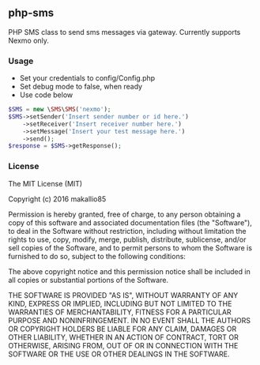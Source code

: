 php-sms
-------

PHP SMS class to send sms messages via gateway. Currently supports Nexmo only.

### Usage ###

- Set your credentials to config/Config.php
- Set debug mode to false, when ready
- Use code below

```php
$SMS = new \SMS\SMS('nexmo');
$SMS->setSender('Insert sender number or id here.')
    ->setReceiver('Insert receiver number here.')
    ->setMessage('Insert your test message here.')
    ->send();
$response = $SMS->getResponse();
```

### License ###

The MIT License (MIT)

Copyright (c) 2016 makallio85

Permission is hereby granted, free of charge, to any person obtaining a copy
of this software and associated documentation files (the "Software"), to deal
in the Software without restriction, including without limitation the rights
to use, copy, modify, merge, publish, distribute, sublicense, and/or sell
copies of the Software, and to permit persons to whom the Software is
furnished to do so, subject to the following conditions:

The above copyright notice and this permission notice shall be included in all
copies or substantial portions of the Software.

THE SOFTWARE IS PROVIDED "AS IS", WITHOUT WARRANTY OF ANY KIND, EXPRESS OR
IMPLIED, INCLUDING BUT NOT LIMITED TO THE WARRANTIES OF MERCHANTABILITY,
FITNESS FOR A PARTICULAR PURPOSE AND NONINFRINGEMENT. IN NO EVENT SHALL THE
AUTHORS OR COPYRIGHT HOLDERS BE LIABLE FOR ANY CLAIM, DAMAGES OR OTHER
LIABILITY, WHETHER IN AN ACTION OF CONTRACT, TORT OR OTHERWISE, ARISING FROM,
OUT OF OR IN CONNECTION WITH THE SOFTWARE OR THE USE OR OTHER DEALINGS IN THE
SOFTWARE.

